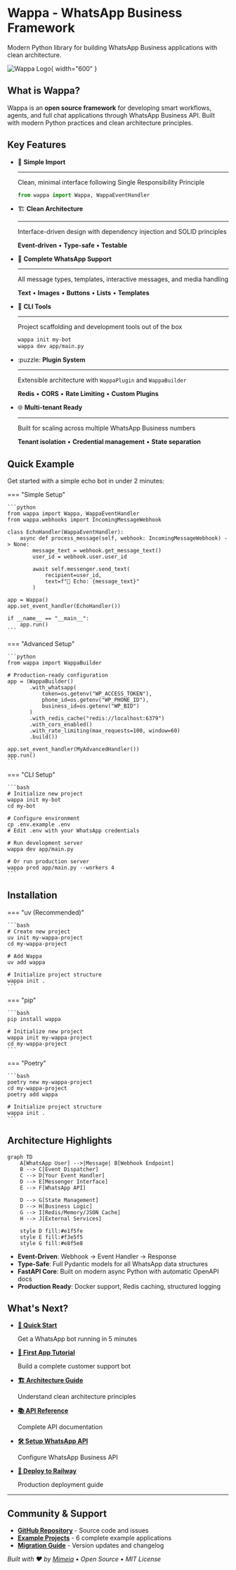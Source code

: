 # Wappa - WhatsApp Business Framework

Modern Python library for building WhatsApp Business applications with clean architecture.

![Wappa Logo](assets/wappa-hero.svg){ width="600" }

## What is Wappa?

Wappa is an **open source framework** for developing smart workflows, agents, and full chat applications through WhatsApp Business API. Built with modern Python practices and clean architecture principles.

## Key Features

<div class="grid cards" markdown>

-   :rocket: **Simple Import**

    ---

    Clean, minimal interface following Single Responsibility Principle

    ```python
    from wappa import Wappa, WappaEventHandler
    ```

-   :building_construction: **Clean Architecture**

    ---

    Interface-driven design with dependency injection and SOLID principles

    **Event-driven** • **Type-safe** • **Testable**

-   :iphone: **Complete WhatsApp Support**

    ---

    All message types, templates, interactive messages, and media handling

    **Text** • **Images** • **Buttons** • **Lists** • **Templates**

-   :wrench: **CLI Tools**

    ---

    Project scaffolding and development tools out of the box

    ```bash
    wappa init my-bot
    wappa dev app/main.py
    ```

-   :puzzle: **Plugin System**

    ---

    Extensible architecture with `WappaPlugin` and `WappaBuilder`

    **Redis** • **CORS** • **Rate Limiting** • **Custom Plugins**

-   :globe_with_meridians: **Multi-tenant Ready**

    ---

    Built for scaling across multiple WhatsApp Business numbers

    **Tenant isolation** • **Credential management** • **State separation**

</div>

## Quick Example

Get started with a simple echo bot in under 2 minutes:

=== "Simple Setup"

    ```python
    from wappa import Wappa, WappaEventHandler
    from wappa.webhooks import IncomingMessageWebhook

    class EchoHandler(WappaEventHandler):
        async def process_message(self, webhook: IncomingMessageWebhook) -> None:
            message_text = webhook.get_message_text()
            user_id = webhook.user.user_id
            
            await self.messenger.send_text(
                recipient=user_id,
                text=f"🔄 Echo: {message_text}"
            )

    app = Wappa()
    app.set_event_handler(EchoHandler())
    
    if __name__ == "__main__":
        app.run()
    ```

=== "Advanced Setup"

    ```python
    from wappa import WappaBuilder

    # Production-ready configuration
    app = (WappaBuilder()
           .with_whatsapp(
               token=os.getenv("WP_ACCESS_TOKEN"),
               phone_id=os.getenv("WP_PHONE_ID"),
               business_id=os.getenv("WP_BID")
           )
           .with_redis_cache("redis://localhost:6379")
           .with_cors_enabled()
           .with_rate_limiting(max_requests=100, window=60)
           .build())

    app.set_event_handler(MyAdvancedHandler())
    app.run()
    ```

=== "CLI Setup"

    ```bash
    # Initialize new project
    wappa init my-bot
    cd my-bot

    # Configure environment
    cp .env.example .env
    # Edit .env with your WhatsApp credentials

    # Run development server
    wappa dev app/main.py

    # Or run production server
    wappa prod app/main.py --workers 4
    ```

## Installation

=== "uv (Recommended)"

    ```bash
    # Create new project
    uv init my-wappa-project
    cd my-wappa-project

    # Add Wappa
    uv add wappa

    # Initialize project structure
    wappa init .
    ```

=== "pip"

    ```bash
    pip install wappa
    
    # Initialize new project
    wappa init my-wappa-project
    cd my-wappa-project
    ```

=== "Poetry"

    ```bash
    poetry new my-wappa-project
    cd my-wappa-project
    poetry add wappa
    
    # Initialize project structure  
    wappa init .
    ```

## Architecture Highlights

```mermaid
graph TD
    A[WhatsApp User] -->|Message| B[Webhook Endpoint]
    B --> C[Event Dispatcher]
    C --> D[Your Event Handler]
    D --> E[Messenger Interface]
    E --> F[WhatsApp API]
    
    D --> G[State Management]
    D --> H[Business Logic]
    G --> I[Redis/Memory/JSON Cache]
    H --> J[External Services]
    
    style D fill:#e1f5fe
    style E fill:#f3e5f5
    style G fill:#e8f5e8
```

- **Event-Driven**: Webhook → Event Handler → Response
- **Type-Safe**: Full Pydantic models for all WhatsApp data structures  
- **FastAPI Core**: Built on modern async Python with automatic OpenAPI docs
- **Production Ready**: Docker support, Redis caching, structured logging

## What's Next?

<div class="grid cards" markdown>

-   **[🚀 Quick Start](quickstart.md)**

    Get a WhatsApp bot running in 5 minutes

-   **[📱 First App Tutorial](first-app.md)**

    Build a complete customer support bot

-   **[🏗️ Architecture Guide](concepts/architecture.md)**

    Understand clean architecture principles

-   **[📚 API Reference](api/wappa-core.md)**

    Complete API documentation

-   **[🛠️ Setup WhatsApp API](setup/whatsapp-setup.md)**

    Configure WhatsApp Business API

-   **[🚂 Deploy to Railway](deployment/railway.md)**

    Production deployment guide

</div>

---

## Community & Support

- **[GitHub Repository](https://github.com/sashanclrp/wappa)** - Source code and issues
- **[Example Projects](resources/examples.md)** - 6 complete example applications
- **[Migration Guide](resources/migration.md)** - Version updates and changelog

*Built with ❤️ by [Mimeia](https://mimeia.com) • Open Source • MIT License*
